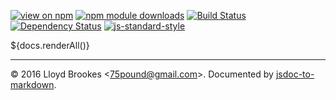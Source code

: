 [![view on npm](http://img.shields.io/npm/v/conditional-get.svg)](https://www.npmjs.org/package/conditional-get)
[![npm module downloads](http://img.shields.io/npm/dt/conditional-get.svg)](https://www.npmjs.org/package/conditional-get)
[![Build Status](https://travis-ci.org/local-web-server/conditional-get.svg?branch=master)](https://travis-ci.org/local-web-server/conditional-get)
[![Dependency Status](https://david-dm.org/local-web-server/conditional-get.svg)](https://david-dm.org/local-web-server/conditional-get)
[![js-standard-style](https://img.shields.io/badge/code%20style-standard-brightgreen.svg)](https://github.com/feross/standard)

${docs.renderAll()}

* * *

&copy; 2016 Lloyd Brookes \<75pound@gmail.com\>. Documented by [jsdoc-to-markdown](https://github.com/jsdoc2md/jsdoc-to-markdown).
